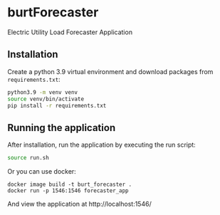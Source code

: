 # burtForecaster
Electric Utility Load Forecaster Application

## Installation

Create a python 3.9 virtual environment and download packages from `requirements.txt`:

```sh
python3.9 -m venv venv
source venv/bin/activate
pip install -r requirements.txt
```

## Running the application

After installation, run the application by executing the run script:

```sh
source run.sh
```

Or you can use docker:

```
docker image build -t burt_forecaster .
docker run -p 1546:1546 forecaster_app
```

And view the application at http://localhost:1546/
